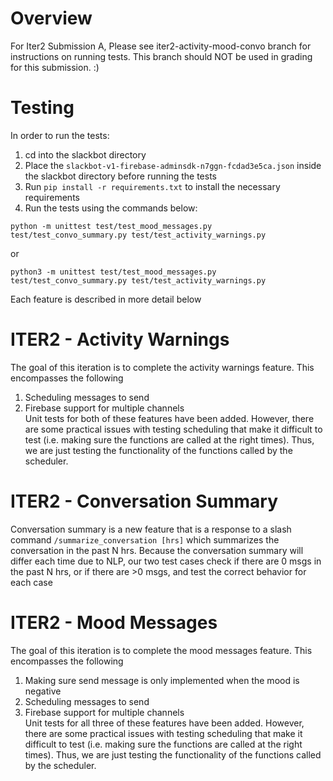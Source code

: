 # Overview
For Iter2 Submission A, Please see iter2-activity-mood-convo branch for instructions
on running tests. This branch should NOT be used in grading for this submission. :)

# Testing

In order to run the tests:

1. cd into the slackbot directory 
2. Place the `slackbot-v1-firebase-adminsdk-n7ggn-fcdad3e5ca.json` inside the slackbot directory before running the tests
3. Run `pip install -r requirements.txt` to install the necessary requirements
4. Run the tests using the commands below:

`python -m unittest test/test_mood_messages.py test/test_convo_summary.py test/test_activity_warnings.py`

or 

`python3 -m unittest test/test_mood_messages.py test/test_convo_summary.py test/test_activity_warnings.py`

Each feature is described in more detail below

# ITER2 - Activity Warnings
The goal of this iteration is to complete the activity warnings feature. 
This encompasses the following<br>
1. Scheduling messages to send
2. Firebase support for multiple channels <br>
Unit tests for both of these features have been added. However, there are 
some practical issues with testing scheduling that make it difficult to test (i.e.
making sure the functions are called at the right times). Thus, we are just 
testing the functionality of the functions called by the scheduler. <br>
# ITER2 - Conversation Summary
Conversation summary is a new feature that is a response to a slash command 
`/summarize_conversation [hrs]` which summarizes the conversation in the past N 
hrs. Because the conversation summary will differ each time due to NLP, our two
test cases check if there are 0 msgs in the past N hrs, or if there are >0 msgs,
and test the correct behavior for each case
# ITER2 - Mood Messages
The goal of this iteration is to complete the mood messages feature. 
This encompasses the following<br>
1. Making sure send message is only implemented when the mood is negative
2. Scheduling messages to send
3. Firebase support for multiple channels <br>
Unit tests for all three of these features have been added. However, there are 
some practical issues with testing scheduling that make it difficult to test (i.e.
making sure the functions are called at the right times). Thus, we are just 
testing the functionality of the functions called by the scheduler. <br>
